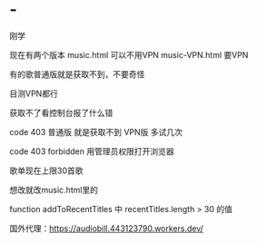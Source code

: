 # -
刚学


现在有两个版本  music.html 可以不用VPN  music-VPN.html 要VPN

有的歌普通版就是获取不到，不要奇怪

目测VPN都行

获取不了看控制台报了什么错

code 403   普通版   就是获取不到  VPN版  多试几次

code 403 forbidden   用管理员权限打开浏览器

歌单现在上限30首歌

想改就改music.html里的

function addToRecentTitles 中
recentTitles.length > 30  的值

国外代理：https://audiobill.443123790.workers.dev/
